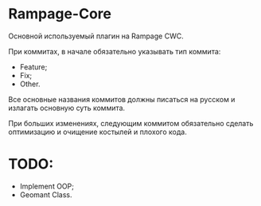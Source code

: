 ﻿# Rampage-Core
Основной используемый плагин на Rampage CWC.

При коммитах, в начале обязательно указывать тип коммита:
- Feature;
- Fix;
- Other.

Все основные названия коммитов должны писаться на русском и излагать основную суть коммита.

При больших изменениях, следующим коммитом обязательно сделать оптимизацию и очищение костылей и плохого кода.

# TODO:
- Implement OOP;
- Geomant Class.
